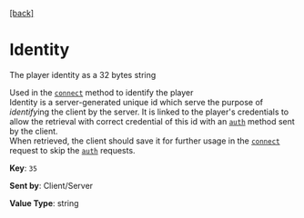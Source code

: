 [[back]](../CSP.md#header-keys)
# Identity
The player identity as a 32 bytes string

Used in the [`connect`](./method.md#connect) method to identify the player<br>
Identity is a server-generated unique id which serve the purpose of *identify*ing the client by the server. It is linked to the player's credentials to allow the retrieval with correct credential of this id with an [`auth`](./method.md#AUTH) method sent by the client.<br>
When retrieved, the client should save it for further usage in the [`connect`](./method.md#connect) request to skip the [`auth`](./method.md#AUTH) requests.

**Key**: `35`

**Sent by**: Client/Server

**Value Type**: string